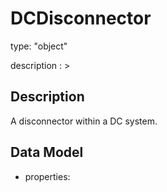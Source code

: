 # DCDisconnector
type: "object"
description : >
## Description
A disconnector within a DC system.

## Data Model
  - properties:
